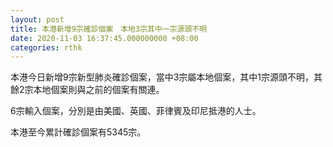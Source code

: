 ```yaml
---
layout: post
title: 本港新增9宗確診個案　本地3宗其中一宗源頭不明
date: 2020-11-03 16:37:45.000000000 +08:00
categories: rthk
---
```


本港今日新增9宗新型肺炎確診個案，當中3宗屬本地個案，其中1宗源頭不明，其餘2宗本地個案則與之前的個案有關連。

6宗輸入個案，分別是由美國、英國、菲律賓及印尼抵港的人士。

本港至今累計確診個案有5345宗。

